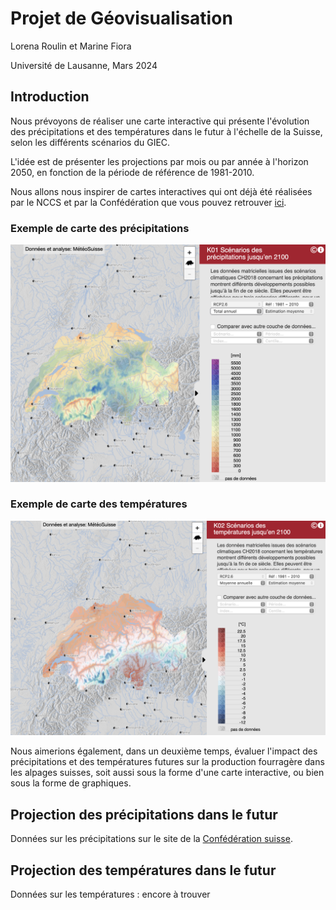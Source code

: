 # Projet de Géovisualisation 

Lorena Roulin et Marine Fiora

Université de Lausanne, Mars 2024

## Introduction

Nous prévoyons de réaliser une carte interactive qui présente l'évolution des précipitations et des températures dans le futur à l'échelle de la Suisse, selon les différents scénarios du GIEC. 

L'idée est de présenter les projections par mois ou par année à l'horizon 2050, en fonction de la période de référence de 1981-2010. 

Nous allons nous inspirer de cartes interactives qui ont déjà été réalisées par le NCCS et par la Confédération que vous pouvez retrouver [ici](https://hydromapscc.ch/#fr/8/46.483/6.949/bl_hds--k01_k010001_rcp26_1995_00_medv0_1$531--k02_k020001_rcp26_1995_00_medv0_1$0/NULL).

### Exemple de carte des précipitations 

![Carte des précipitations futures](precipitations.png)

### Exemple de carte des températures 

![Carte des températures futures](temperatures.png)

Nous aimerions également, dans un deuxième temps, évaluer l'impact des précipitations et des températures futures sur la production fourragère dans les alpages suisses, soit aussi sous la forme d'une carte interactive, ou bien sous la forme de graphiques. 


## Projection des précipitations dans le futur 

Données sur les précipitations sur le site de la [Confédération suisse](https://www.bafu.admin.ch/). 

## Projection des températures dans le futur 

Données sur les températures : encore à trouver